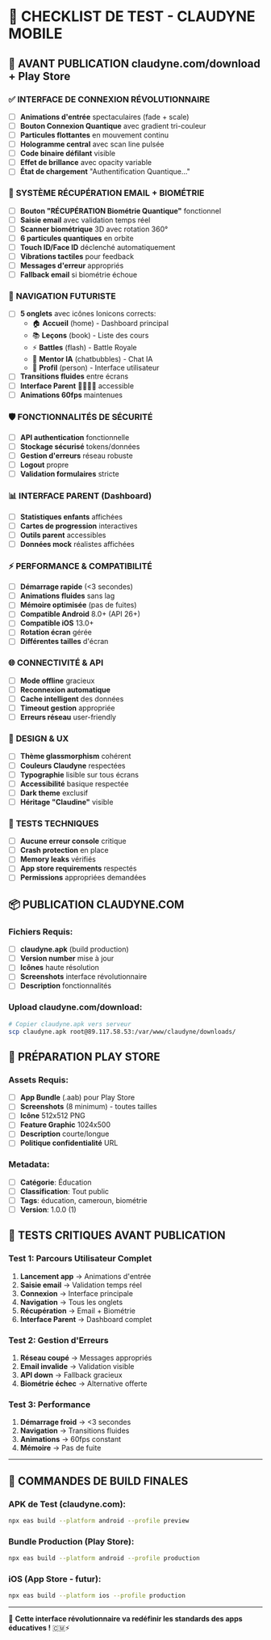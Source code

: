 # 📱 CHECKLIST DE TEST - CLAUDYNE MOBILE

## 🚀 **AVANT PUBLICATION claudyne.com/download + Play Store**

### ✅ **INTERFACE DE CONNEXION RÉVOLUTIONNAIRE**
- [ ] **Animations d'entrée** spectaculaires (fade + scale)
- [ ] **Bouton Connexion Quantique** avec gradient tri-couleur
- [ ] **Particules flottantes** en mouvement continu
- [ ] **Hologramme central** avec scan line pulsée
- [ ] **Code binaire défilant** visible
- [ ] **Effet de brillance** avec opacity variable
- [ ] **État de chargement** "Authentification Quantique..."

### 🔮 **SYSTÈME RÉCUPÉRATION EMAIL + BIOMÉTRIE**
- [ ] **Bouton "RÉCUPÉRATION Biométrie Quantique"** fonctionnel
- [ ] **Saisie email** avec validation temps réel
- [ ] **Scanner biométrique** 3D avec rotation 360°
- [ ] **6 particules quantiques** en orbite
- [ ] **Touch ID/Face ID** déclenché automatiquement
- [ ] **Vibrations tactiles** pour feedback
- [ ] **Messages d'erreur** appropriés
- [ ] **Fallback email** si biométrie échoue

### 📱 **NAVIGATION FUTURISTE**
- [ ] **5 onglets** avec icônes Ionicons corrects:
  - 🏠 **Accueil** (home) - Dashboard principal
  - 📚 **Leçons** (book) - Liste des cours
  - ⚡ **Battles** (flash) - Battle Royale
  - 💬 **Mentor IA** (chatbubbles) - Chat IA
  - 👤 **Profil** (person) - Interface utilisateur
- [ ] **Transitions fluides** entre écrans
- [ ] **Interface Parent** 👨‍👩‍👧‍👦 accessible
- [ ] **Animations 60fps** maintenues

### 🛡️ **FONCTIONNALITÉS DE SÉCURITÉ**
- [ ] **API authentication** fonctionnelle
- [ ] **Stockage sécurisé** tokens/données
- [ ] **Gestion d'erreurs** réseau robuste
- [ ] **Logout** propre
- [ ] **Validation formulaires** stricte

### 📊 **INTERFACE PARENT (Dashboard)**
- [ ] **Statistiques enfants** affichées
- [ ] **Cartes de progression** interactives
- [ ] **Outils parent** accessibles
- [ ] **Données mock** réalistes affichées

### ⚡ **PERFORMANCE & COMPATIBILITÉ**
- [ ] **Démarrage rapide** (<3 secondes)
- [ ] **Animations fluides** sans lag
- [ ] **Mémoire optimisée** (pas de fuites)
- [ ] **Compatible Android** 8.0+ (API 26+)
- [ ] **Compatible iOS** 13.0+
- [ ] **Rotation écran** gérée
- [ ] **Différentes tailles** d'écran

### 🌐 **CONNECTIVITÉ & API**
- [ ] **Mode offline** gracieux
- [ ] **Reconnexion automatique**
- [ ] **Cache intelligent** des données
- [ ] **Timeout gestion** appropriée
- [ ] **Erreurs réseau** user-friendly

### 🎨 **DESIGN & UX**
- [ ] **Thème glassmorphism** cohérent
- [ ] **Couleurs Claudyne** respectées
- [ ] **Typographie** lisible sur tous écrans
- [ ] **Accessibilité** basique respectée
- [ ] **Dark theme** exclusif
- [ ] **Héritage "Claudine"** visible

### 🔧 **TESTS TECHNIQUES**
- [ ] **Aucune erreur console** critique
- [ ] **Crash protection** en place
- [ ] **Memory leaks** vérifiés
- [ ] **App store requirements** respectés
- [ ] **Permissions** appropriées demandées

## 📦 **PUBLICATION CLAUDYNE.COM**

### **Fichiers Requis:**
- [ ] **claudyne.apk** (build production)
- [ ] **Version number** mise à jour
- [ ] **Icônes** haute résolution
- [ ] **Screenshots** interface révolutionnaire
- [ ] **Description** fonctionnalités

### **Upload claudyne.com/download:**
```bash
# Copier claudyne.apk vers serveur
scp claudyne.apk root@89.117.58.53:/var/www/claudyne/downloads/
```

## 🏪 **PRÉPARATION PLAY STORE**

### **Assets Requis:**
- [ ] **App Bundle** (.aab) pour Play Store
- [ ] **Screenshots** (8 minimum) - toutes tailles
- [ ] **Icône** 512x512 PNG
- [ ] **Feature Graphic** 1024x500
- [ ] **Description** courte/longue
- [ ] **Politique confidentialité** URL

### **Metadata:**
- [ ] **Catégorie**: Éducation
- [ ] **Classification**: Tout public
- [ ] **Tags**: éducation, cameroun, biométrie
- [ ] **Version**: 1.0.0 (1)

## 🚨 **TESTS CRITIQUES AVANT PUBLICATION**

### **Test 1: Parcours Utilisateur Complet**
1. **Lancement app** → Animations d'entrée
2. **Saisie email** → Validation temps réel
3. **Connexion** → Interface principale
4. **Navigation** → Tous les onglets
5. **Récupération** → Email + Biométrie
6. **Interface Parent** → Dashboard complet

### **Test 2: Gestion d'Erreurs**
1. **Réseau coupé** → Messages appropriés
2. **Email invalide** → Validation visible
3. **API down** → Fallback gracieux
4. **Biométrie échec** → Alternative offerte

### **Test 3: Performance**
1. **Démarrage froid** → <3 secondes
2. **Navigation** → Transitions fluides
3. **Animations** → 60fps constant
4. **Mémoire** → Pas de fuite

---

## 🎯 **COMMANDES DE BUILD FINALES**

### **APK de Test (claudyne.com):**
```bash
npx eas build --platform android --profile preview
```

### **Bundle Production (Play Store):**
```bash
npx eas build --platform android --profile production
```

### **iOS (App Store - futur):**
```bash
npx eas build --platform ios --profile production
```

---

🔮 **Cette interface révolutionnaire va redéfinir les standards des apps éducatives !** 🇨🇲⚡